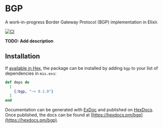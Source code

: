 # BGP
A work-in-progress Border Gateway Protocol (BGP) implementation in Elixir.

[![CI](https://github.com/lucacorti/bgp/actions/workflows/test.yml/badge.svg)](https://github.com/lucacorti/bgp/actions/workflows/test.yml)

**TODO: Add description**

## Installation

If [available in Hex](https://hex.pm/docs/publish), the package can be installed
by adding `bgp` to your list of dependencies in `mix.exs`:

```elixir
def deps do
  [
    {:bgp, "~> 0.1.0"}
  ]
end
```

Documentation can be generated with [ExDoc](https://github.com/elixir-lang/ex_doc)
and published on [HexDocs](https://hexdocs.pm). Once published, the docs can
be found at [https://hexdocs.pm/bgp](https://hexdocs.pm/bgp).

